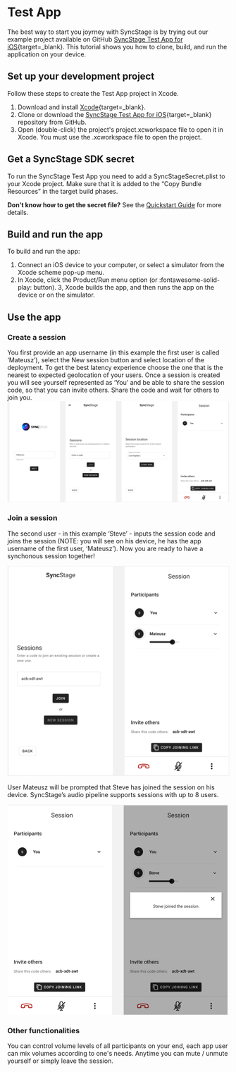 # Test App

The best way to start you joyrney with SyncStage is by trying out our example project available on GitHub [SyncStage Test App for iOS](https://github.com/opensesamemedia/syncstage-test-app-ios){target=_blank}.
This tutorial shows you how to clone, build, and run the application on your device.

## Set up your development project

Follow these steps to create the Test App project in Xcode.

1. Download and install [Xcode](https://developer.apple.com/xcode/){target=_blank}.
2. Clone or download the [SyncStage Test App for iOS](https://github.com/opensesamemedia/syncstage-test-app-ios){target=_blank} repository from GitHub.
3. Open (double-click) the project's project.xcworkspace file to open it in Xcode. You must use the .xcworkspace file to open the project.
 

## Get a SyncStage SDK secret
To run the SyncStage Test App you need to add a SyncStageSecret.plist to your Xcode project. Make sure that it is added to the “Copy Bundle Resources” in the target build phases.

**Don't know how to get the secret file?** See the [Quickstart Guide](quickstart.md) for more details.


## Build and run the app
To build and run the app:

1. Connect an iOS device to your computer, or select a simulator from the Xcode scheme pop-up menu.
2. In Xcode, click the Product/Run menu option (or :fontawesome-solid-play: button).
3, Xcode builds the app, and then runs the app on the device or on the simulator.


## Use the app

### Create a session  
You first provide an app username (in this example the first user is called ‘Mateusz’), select the New session button and select location of the deployment. To get the best latency experience choose the one that is the nearest to expected geolocation of your users. Once a session is created you will see yourself represented as ‘You’ and be able to share the session code, so that you can invite others. Share the code and wait for others to join you.
![alt Create a Session](../assets/createsession.png "Create a Session")

### Join a session
The second user - in this example ‘Steve’ - inputs the session code and joins the session (NOTE: you will see on his device, he has the app username of the first user, ‘Mateusz’). Now you are ready to have a synchonous session together!

![alt Join a session 1st user perspective](../assets/join_steve.png "Join a session 1st user perspective")

User Mateusz will be prompted that Steve has joined the session on his device. SyncStage’s audio pipeline supports sessions with up to 8 users. 

![alt Join a session 2nd user perspective](../assets/join_mateusz.png "Join a session 2nd user perspective")



### Other functionalities

You can control volume levels of all participants on your end, each app user can mix volumes according to one's needs. Anytime you can mute / unmute yourself or simply leave the session.
